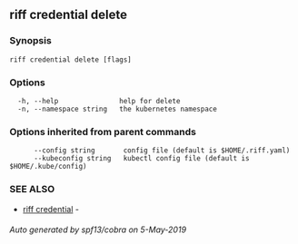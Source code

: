 ## riff credential delete



### Synopsis



```
riff credential delete [flags]
```

### Options

```
  -h, --help               help for delete
  -n, --namespace string   the kubernetes namespace
```

### Options inherited from parent commands

```
      --config string       config file (default is $HOME/.riff.yaml)
      --kubeconfig string   kubectl config file (default is $HOME/.kube/config)
```

### SEE ALSO

* [riff credential](riff_credential.md)	 - 

###### Auto generated by spf13/cobra on 5-May-2019

